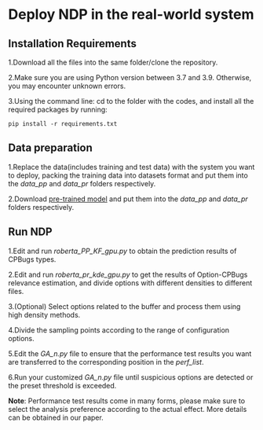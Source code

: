 # Deploy NDP in the real-world system

## Installation Requirements

1.Download all the files into the same folder/clone the repository.

2.Make sure you are using Python version between 3.7 and 3.9. Otherwise, you may encounter unknown errors.

3.Using the command line: cd to the folder with the codes, and install all the required packages by running:
```
pip install -r requirements.txt
```

## Data preparation

1.Replace the data(includes training and test data) with the system you want to deploy, packing the training data into datasets format and put them into the *data_pp* and *data_pr* folders respectively.


2.Download [pre-trained model](https://huggingface.co/FacebookAI/roberta-base) and put them into the *data_pp* and *data_pr* folders respectively.


## Run NDP

1.Edit and run *roberta_PP_KF_gpu.py* to obtain the prediction results of CPBugs types.

2.Edit and run *roberta_pr_kde_gpu.py* to get the results of Option-CPBugs relevance estimation, and divide options with different densities to different files.

3.(Optional) Select options related to the buffer and process them using high density methods.

4.Divide the sampling points according to the range of configuration options.

5.Edit the *GA_n.py* file to ensure that the performance test results you want are transferred to the corresponding position in the *perf_list*.

6.Run your customized *GA_n.py* file until suspicious options are detected or the preset threshold is exceeded.

**Note**: Performance test results come in many forms, please make sure to select the analysis preference according to the actual effect. More details can be obtained in our paper.
